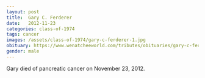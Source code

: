```yaml
---
layout: post
title:  Gary C. Ferderer
date:   2012-11-23
categories: class-of-1974
tags: cancer
images: /assets/class-of-1974/gary-c-ferderer-1.jpg
obituary: https://www.wenatcheeworld.com/tributes/obituaries/gary-c-ferderer/article_a2a1e67a-4ea1-566b-b8d0-f901ba0e14dd.html
gender: male
---
```

Gary died of pancreatic cancer on November 23, 2012.
